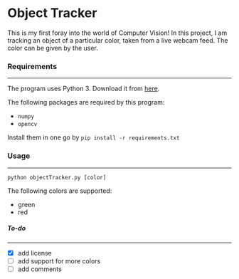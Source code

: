 # Object Tracker

This is my first foray into the world of Computer Vision! In this project, I am tracking an object of a particular color, taken from a live webcam feed. The color can be given by the user.

### Requirements
---
The program uses Python 3. Download it from [here](https://www.python.org/downloads/).

The following packages are required by this program:
* `numpy`
* `opencv` 

Install them in one go by `pip install -r requirements.txt`

### Usage
---
`python objectTracker.py [color]`

The following colors are supported:
  * green
  * red

##### To-do
---
- [X] add license
- [ ] add support for more colors
- [ ] add comments
